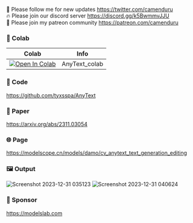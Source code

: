 🐣 Please follow me for new updates https://twitter.com/camenduru <br />
🔥 Please join our discord server https://discord.gg/k5BwmmvJJU <br />
🥳 Please join my patreon community https://patreon.com/camenduru <br />

### 🦒 Colab

| Colab | Info
| --- | --- |
[![Open In Colab](https://colab.research.google.com/assets/colab-badge.svg)](https://colab.research.google.com/github/camenduru/AnyText-colab/blob/main/AnyText_colab.ipynb) | AnyText_colab

### 🧬 Code
https://github.com/tyxsspa/AnyText

### 📄 Paper
https://arxiv.org/abs/2311.03054

### 🌐 Page
https://modelscope.cn/models/damo/cv_anytext_text_generation_editing

### 🖼 Output
![Screenshot 2023-12-31 035123](https://github.com/camenduru/AnyText-colab/assets/54370274/b45fe6c8-f3aa-4e4e-8b10-18258c171e21)
![Screenshot 2023-12-31 040624](https://github.com/camenduru/AnyText-colab/assets/54370274/57cdfb9c-dbeb-4219-9e56-4c2b2687ac42)

### 🏢 Sponsor
https://modelslab.com
